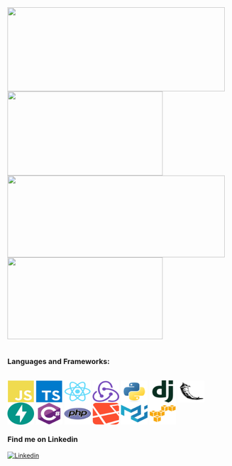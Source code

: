  <div>
  <a href="https://github.com/andeen171">
  <img height="190px" width="490px" align="center" src="https://github-readme-stats.vercel.app/api?username=andeen171&show_icons=true&theme=dark&include_all_commits=true&count_private=true"/>
   <img height="190px" width="350px" align="center" src="https://github-readme-stats.vercel.app/api/top-langs?username=andeen171&layout=compact&theme=dark&langs_count=8&"/>
 </a>
 <img height="185px" width="490px" align="top" src="https://github-readme-stats.vercel.app/api/wakatime?username=andeen171&layout=compact&theme=dark&langs_count=8"/>
 <img height="185px" width="350px" align="center" src="https://cdn.discordapp.com/attachments/902981234618167356/976816999135068230/4828480a6d11e580a7e814fdd2d50d5f_2.gif" />
</div>
  <br>

### Languages and Frameworks:

<div><br>
  <img align="center" alt="Javascript" height="50" width="60" src="https://raw.githubusercontent.com/devicons/devicon/master/icons/javascript/javascript-plain.svg">
  <img align="center" alt="Typescript" height="50" width="60" src="https://raw.githubusercontent.com/devicons/devicon/master/icons/typescript/typescript-original.svg">
  <img align="center" alt="React" height="50" width="60" src="https://raw.githubusercontent.com/devicons/devicon/master/icons/react/react-original.svg">
  <img align="center" alt="Redux" height="50" width="60" src="https://raw.githubusercontent.com/devicons/devicon/master/icons/redux/redux-original.svg">
  <img align="center" alt="Python" height="50" width="60" src="https://raw.githubusercontent.com/devicons/devicon/master/icons/python/python-original.svg">
  <img align="center" alt="django" height="50" width="60" src="https://raw.githubusercontent.com/devicons/devicon/master/icons/django/django-plain.svg">
  <img align="center" alt="flask" height="50" width="60" src="https://raw.githubusercontent.com/devicons/devicon/master/icons/flask/flask-original.svg">
  <img align="center" alt="fastapi" height="50" width="60" src="https://raw.githubusercontent.com/devicons/devicon/master/icons/fastapi/fastapi-original.svg">
  <img align="center" alt="C#" height="50" width="60" src="https://raw.githubusercontent.com/devicons/devicon/master/icons/csharp/csharp-original.svg">
  <img align="center" alt="php" height="50" width="60" src="https://raw.githubusercontent.com/devicons/devicon/master/icons/php/php-original.svg">
  <img align="center" alt="php" height="50" width="60" src="https://raw.githubusercontent.com/devicons/devicon/master/icons/laravel/laravel-plain.svg">
  <img align="center" alt="php" height="50" width="60" src="https://raw.githubusercontent.com/devicons/devicon/master/icons/materialui/materialui-original.svg">
  <img align="center" alt="aws" height="50" width="60" src="https://raw.githubusercontent.com/devicons/devicon/master/icons/amazonwebservices/amazonwebservices-original.svg">
</div>
 
 ### Find me on Linkedin
  
<div>
  <a href="https://www.linkedin.com/in/davicesarmg/" target="_blank">
   <img align="center" alt="Linkedin" height="50" width="60" src="https://cdn.jsdelivr.net/gh/devicons/devicon/icons/linkedin/linkedin-original.svg">
  </a>
</div>
